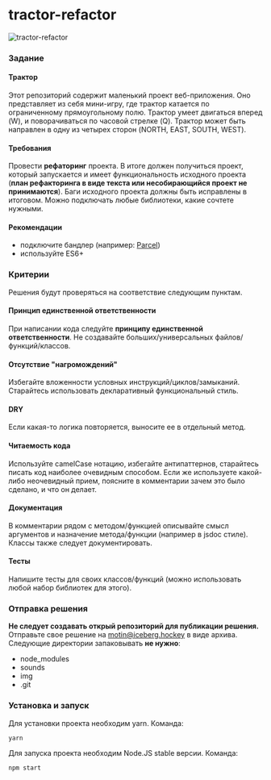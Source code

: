 # tractor-refactor

![tractor-refactor](https://preview.ibb.co/bYhs17/tractor_refactor.png)

### Задание

#### Трактор

Этот репозиторий содержит маленький проект веб-приложения. Оно представляет из себя мини-игру, где трактор катается по ограниченному 
прямоугольному полю. Трактор умеет двигаться вперед (W), и поворачиваться по часовой стрелке (Q). Трактор может быть направлен в одну из 
четырех сторон (NORTH, EAST, SOUTH, WEST).


#### Требования

Провести **рефаторинг** проекта. В итоге должен получиться проект, который запускается и имеет функциональность исходного проекта (**план рефакторинга в виде текста или несобирающийся проект не принимаются**). Баги исходного проекта должны быть исправлены в итоговом. Можно подключать любые библиотеки, какие сочтете нужными.

#### Рекомендации

- подключите бандлер (например: [Parcel](https://ru.parceljs.org/))
- используйте ES6+

### Критерии

Решения будут проверяться на соответствие следующим пунктам.

#### Принцип единственной ответственности

При написании кода следуйте **принципу единственной ответственности**. Не создавайте больших/универсальных  файлов/функций/классов.

#### Отсутствие "нагромождений"

Избегайте вложенности условных инструкций/циклов/замыканий. Старайтесь использовать декларативный функциональный стиль.

#### DRY

Если какая-то логика повторяется, выносите ее в отдельный метод.

#### Читаемость кода

Используйте camelCase нотацию, избегайте антипаттернов, старайтесь писать код наиболее очевидным способом. Если же используете какой-либо неочевидный прием, поясните в комментарии зачем это было сделано, и что он делает.

#### Документация

В комментарии рядом с методом/функцией описывайте смысл аргументов и назначение метода/функции (например в jsdoc стиле). Классы также следует документировать.

#### Тесты

Напишите тесты для своих классов/функций (можно использовать любой набор библиотек для этого).



### Отправка решения
**Не следует создавать открый репозиторий для публикации решения.** Отправьте свое решение на motin@iceberg.hockey в виде архива. Следующие директории запаковывать **не нужно**:
- node_modules
- sounds
- img
- .git


### Установка и запуск

Для установки проекта необходим yarn. Команда:

```
yarn
```


Для запуска проекта необходим Node.JS stable версии. Команда:

```
npm start
```
